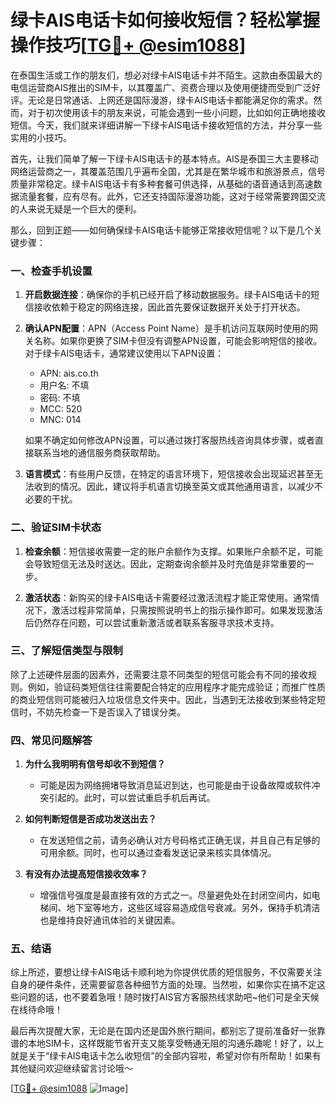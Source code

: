 # 绿卡AIS电话卡如何接收短信？轻松掌握操作技巧[[TG💪+ @esim1088](https://t.me/s/esim1088)]

在泰国生活或工作的朋友们，想必对绿卡AIS电话卡并不陌生。这款由泰国最大的电信运营商AIS推出的SIM卡，以其覆盖广、资费合理以及使用便捷而受到广泛好评。无论是日常通话、上网还是国际漫游，绿卡AIS电话卡都能满足你的需求。然而，对于初次使用该卡的朋友来说，可能会遇到一些小问题，比如如何正确地接收短信。今天，我们就来详细讲解一下绿卡AIS电话卡接收短信的方法，并分享一些实用的小技巧。

首先，让我们简单了解一下绿卡AIS电话卡的基本特点。AIS是泰国三大主要移动网络运营商之一，其覆盖范围几乎遍布全国，尤其是在繁华城市和旅游景点，信号质量非常稳定。绿卡AIS电话卡有多种套餐可供选择，从基础的语音通话到高速数据流量套餐，应有尽有。此外，它还支持国际漫游功能，这对于经常需要跨国交流的人来说无疑是一个巨大的便利。

那么，回到正题——如何确保绿卡AIS电话卡能够正常接收短信呢？以下是几个关键步骤：

### 一、检查手机设置

1. **开启数据连接**：确保你的手机已经开启了移动数据服务。绿卡AIS电话卡的短信接收依赖于稳定的网络连接，因此首先要保证数据开关处于打开状态。
   
2. **确认APN配置**：APN（Access Point Name）是手机访问互联网时使用的网关名称。如果你更换了SIM卡但没有调整APN设置，可能会影响短信的接收。对于绿卡AIS电话卡，通常建议使用以下APN设置：
   - APN: ais.co.th
   - 用户名: 不填
   - 密码: 不填
   - MCC: 520
   - MNC: 014
   
   如果不确定如何修改APN设置，可以通过拨打客服热线咨询具体步骤，或者直接联系当地的通信服务商获取帮助。

3. **语言模式**：有些用户反馈，在特定的语言环境下，短信接收会出现延迟甚至无法收到的情况。因此，建议将手机语言切换至英文或其他通用语言，以减少不必要的干扰。

### 二、验证SIM卡状态

1. **检查余额**：短信接收需要一定的账户余额作为支撑。如果账户余额不足，可能会导致短信无法及时送达。因此，定期查询余额并及时充值是非常重要的一步。

2. **激活状态**：新购买的绿卡AIS电话卡需要经过激活流程才能正常使用。通常情况下，激活过程非常简单，只需按照说明书上的指示操作即可。如果发现激活后仍然存在问题，可以尝试重新激活或者联系客服寻求技术支持。

### 三、了解短信类型与限制

除了上述硬件层面的因素外，还需要注意不同类型的短信可能会有不同的接收规则。例如，验证码类短信往往需要配合特定的应用程序才能完成验证；而推广性质的商业短信则可能被归入垃圾信息文件夹中。因此，当遇到无法接收到某些特定短信时，不妨先检查一下是否误入了错误分类。

### 四、常见问题解答

1. **为什么我明明有信号却收不到短信？**
   - 可能是因为网络拥堵导致消息延迟到达，也可能是由于设备故障或软件冲突引起的。此时，可以尝试重启手机后再试。

2. **如何判断短信是否成功发送出去？**
   - 在发送短信之前，请务必确认对方号码格式正确无误，并且自己有足够的可用余额。同时，也可以通过查看发送记录来核实具体情况。

3. **有没有办法提高短信接收效率？**
   - 增强信号强度是最直接有效的方式之一。尽量避免处在封闭空间内，如电梯间、地下室等地方，这些区域容易造成信号衰减。另外，保持手机清洁也是维持良好通讯体验的关键因素。

### 五、结语

综上所述，要想让绿卡AIS电话卡顺利地为你提供优质的短信服务，不仅需要关注自身的硬件条件，还需要留意各种细节方面的处理。当然啦，如果你实在搞不定这些问题的话，也不要着急哦！随时拨打AIS官方客服热线求助吧~他们可是全天候在线待命哦！

最后再次提醒大家，无论是在国内还是国外旅行期间，都别忘了提前准备好一张靠谱的本地SIM卡，这样既能节省开支又能享受畅通无阻的沟通乐趣呢！好了，以上就是关于“绿卡AIS电话卡怎么收短信”的全部内容啦，希望对你有所帮助！如果有其他疑问欢迎继续留言讨论哦～

[[TG💪+ @esim1088](https://t.me/s/esim1088) ![Image](https://i.postimg.cc/4NQfJmqS/Snipaste-2025-05-13-00-14-12.png)]